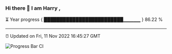 ### Hi there 👋 I am Harry , 

⏳ Year progress { █████████████████████████▁▁▁▁▁ } 86.22 %

---

⏰ Updated on Fri, 11 Nov 2022 16:45:27 GMT

![Progress Bar CI](https://github.com/duykhang68/duykhang68/workflows/Progress%20Bar%20CI/badge.svg)
